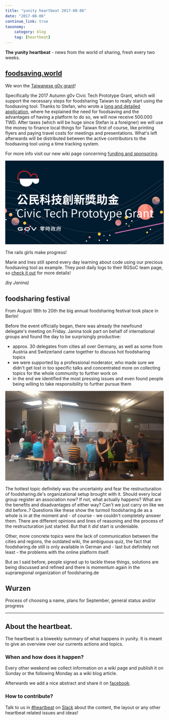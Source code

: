 ```yaml
---
title: "yunity heartbeat 2017-08-06"
date: "2017-08-06"
continue_link: true
taxonomy:
    category: blog
    tag: [heartbeat]
---
```


**The yunity heartbeat** - news from the world of sharing, fresh every two weeks.

## [foodsaving.world](https://foodsaving.world)

We won the [Taiwanese g0v grant](https://grants.g0v.tw/)!

Specifically the 2017 Autumn g0v Civic Tech Prototype Grant, which will support the necessary steps for foodsharing Taiwan to really start using the foodsaving tool. Thanks to Stefan, who wrote a [long and detailed application](https://goo.gl/DykQfV), where he explained the need for foodsaving and the advantages of having a platform to do so, we will now receive 500.000 TWD. After taxes (which will be huge since Stefan is a foreigner) we will use the money to finance local things for Taiwan first of course, like printing flyers and paying travel costs for meetings and presentations. What's left afterwards will be distributed between the active contributors to the foodsaving tool using a time tracking system.

For more info visit our new wiki page concerning [funding and sponsoring](https://yunity.atlassian.net/wiki/spaces/FSINT/pages/92879471/Funding+Sponsorships).

![](g0vcivictechprototypegrant.png)

The rails girls make progress!

Marie and Ines still spend every day learning about code using our precious foodsaving tool as example. They post daily logs to their RGSoC team page, so [check it out](https://teams.railsgirlssummerofcode.org/teams/632) for more details!

_(by Janina)_

## foodsharing festival

From August 18th to 20th the big annual foodsharing festival took place in Berlin!

Before the event officially began, there was already the newfound delegate's meeting on Friday. Janina took part on behalf of international groups and found the day to be surprisingly productive:
* approx. 30 delegates from cities all over Germany, as well as some from Austria and Switzerland came together to discuss hot foodsharing topics
* we were supported by a professional moderator, who made sure we didn't get lost in too specific talks and concentrated more on collecting topics for the whole community to further work on
* in the end we identified the most pressing issues and even found people being willing to take responsibility to further pursue them

![](delegates.jpg)

The hottest topic definitely was the uncertainty and fear the restructuration of foodsharing.de's organizational setup brought with it. Should every local group register an association now? If not, what actually happens? What are the benefits and disadvantages of either way? Can't we just carry on like we did before..? Questions like these show the turmoil foodsharing.de as a whole is in at the moment and - of course - we couldn't completely answer them. There are different opinions and lines of reasoning and the process of the restructuration just started. But that it _did_ start is undeniable.

Other, more concrete topics were the lack of communication between the cities and regions, the outdated wiki, the ambiguous quiz, the fact that foodsharing.de still is only available in German and - last but definitely not least - the problems with the online platform itself.

But as I said before, people signed up to tackle these things, solutions are being discussed and refined and there is momentum again in the supraregional organization of foodsharing.de

## Wurzen

Process of choosing a name, plans for September, general status and/or progress

---

## About the heartbeat.

The heartbeat is a biweekly summary of what happens in yunity. It is meant to give an overview over our currents actions and topics.

### When and how does it happen?

Every other weekend we collect information on a wiki page and publish it on Sunday or the following Monday as a wiki blog article.

Afterwards we add a nice abstract and share it on [facebook](https://www.facebook.com/yunity.org/).

### How to contribute?

Talk to us in [#heartbeat](https://yunity.slack.com/messages/heartbeat/) on [Slack](https://slackin.yunity.org) about the content, the layout or any other heartbeat related issues and ideas!
